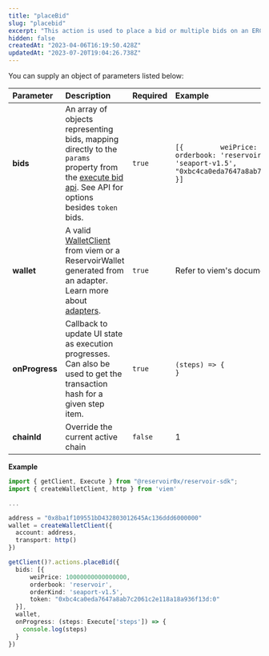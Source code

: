 ```yaml
---
title: "placeBid"
slug: "placebid"
excerpt: "This action is used to place a bid or multiple bids on an ERC-1155 or ERC-721 token. You can also use this action to bid on multiple exchanges/marketplaces."
hidden: false
createdAt: "2023-04-06T16:19:50.428Z"
updatedAt: "2023-07-20T19:04:26.738Z"
---
```

You can supply an object of parameters listed below:

| Parameter      | Description                                                                                                                                                                                              | Required | Example                                                                                                                                                                           |
| :------------- | :------------------------------------------------------------------------------------------------------------------------------------------------------------------------------------------------------- | :------- | :-------------------------------------------------------------------------------------------------------------------------------------------------------------------------------- |
| **bids**       | An array of objects representing bids, mapping directly to the `params` property from the [execute bid api](/reference/postexecutebidv5). See API for options besides `token` bids.                      | `true`   | `[{         weiPrice: 10000000000000000,         orderbook: 'reservoir',         orderKind: 'seaport-v1.5',         token: "0xbc4ca0eda7647a8ab7c2061c2e118a18a936f13d:0"     }]` |
| **wallet**     | A valid [WalletClient](https://viem.sh/docs/clients/wallet.html) from viem or a ReservoirWallet generated from an adapter. Learn more about [adapters](https://docs.reservoir.tools/reference/adapters). | `true`   | Refer to viem's documentation on [WalletClients](https://viem.sh/docs/clients/wallet.html)\_                                                                                      |
| **onProgress** | Callback to update UI state as execution progresses. Can also be used to get the transaction hash for a given step item.                                                                                 | `true`   | `(steps) => {            console.log(steps)      }`                                                                                                                               |
| **chainId**    | Override the current active chain                                                                                                                                                                        | `false`  | 1                                                                                                                                                                                 |

**Example**

```typescript
import { getClient, Execute } from "@reservoir0x/reservoir-sdk";
import { createWalletClient, http } from 'viem'

...

address = "0x8ba1f109551bD432803012645Ac136ddd6000000"
wallet = createWalletClient({
  account: address,
  transport: http()
})

getClient()?.actions.placeBid({
  bids: [{  
      weiPrice: 10000000000000000,  
      orderbook: 'reservoir',  
      orderKind: 'seaport-v1.5',  
      token: "0xbc4ca0eda7647a8ab7c2061c2e118a18a936f13d:0"  
  }],
  wallet,
  onProgress: (steps: Execute['steps']) => {
    console.log(steps)
  }
})
```